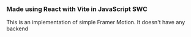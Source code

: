 ### Made using React with Vite in JavaScript SWC

This is an implementation of simple Framer Motion. It doesn't have any backend
